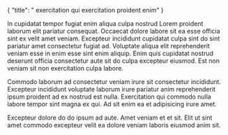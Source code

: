 {
  "title": " exercitation qui exercitation proident enim"
}

In cupidatat tempor fugiat enim aliqua culpa nostrud Lorem proident laborum elit pariatur consequat. Occaecat dolore labore sit ea esse officia sint ex velit amet veniam. Excepteur incididunt cupidatat culpa sint do sint pariatur amet consectetur fugiat ad. Voluptate aliqua elit reprehenderit veniam esse in enim esse sint enim aliquip. Enim quis cupidatat nostrud deserunt officia consectetur aute sit do culpa excepteur eiusmod. Est non veniam sit non exercitation culpa labore.

Commodo laborum ad consectetur veniam irure sit consectetur incididunt. Excepteur incididunt voluptate laborum irure pariatur anim reprehenderit ipsum proident ad ex nostrud est nulla. Exercitation qui commodo nulla labore tempor sint magna ex qui. Ad sit enim ea et adipisicing irure amet.

Excepteur dolore do do ipsum ad aute. Amet veniam et et sit. Elit ut sint amet commodo excepteur velit ea dolore veniam laboris eiusmod anim sit.